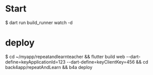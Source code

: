  # Start
 $
 dart run build_runner watch -d

# deploy
$
cd ~/myapp/repeatandlearnteacher && flutter build web --dart-define=keyApplicationId=123 --dart-define=keyClientKey=456  && cd back4app/repeatAndLearn && b4a deploy
 
